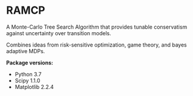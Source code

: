# RAMCP

A Monte-Carlo Tree Search Algorithm that provides tunable conservatism against uncertainty over transition models.

Combines ideas from risk-sensitive optimization, game theory, and bayes adaptive MDPs.


<b>Package versions:</b> 
<ul>
  <li> Python 3.7 </li>
  <li> Scipy 1.1.0 </li>  
  <li> Matplotlib 2.2.4 </li>
</ul>


